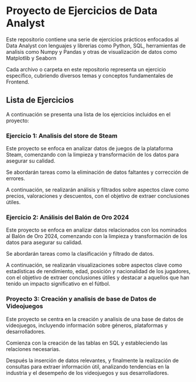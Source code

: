 # Proyecto de Ejercicios de Data Analyst

Este repositorio contiene una serie de ejercicios prácticos enfocados al Data Analyst con lenguajes y librerias como Python, SQL, herramientas de analisis como Numpy y Pandas y otras de visualización de datos como Matplotlib y Seaborn

Cada archivo o carpeta en este repositorio representa un ejercicio específico, cubriendo diversos temas y conceptos fundamentales de Frontend.

## Lista de Ejercicios

A continuación se presenta una lista de los ejercicios incluidos en el proyecto:

### Ejercicio 1: **Analisis del store de Steam**

Este proyecto se enfoca en analizar datos de juegos de la plataforma Steam, comenzando con la limpieza y transformación de los datos para asegurar su calidad.

Se abordarán tareas como la eliminación de datos faltantes y corrección de errores.

A continuación, se realizarán análisis y filtrados sobre aspectos clave como precios, valoraciones y descuentos, con el objetivo de extraer conclusiones útiles.

### Ejercicio 2: **Análisis del Balón de Oro 2024**

Este proyecto se enfoca en analizar datos relacionados con los nominados al Balón de Oro 2024, comenzando con la limpieza y transformación de los datos para asegurar su calidad.

Se abordarán tareas como la clasificación y filtrado de datos.

A continuación, se realizarán visualizaciones sobre aspectos clave como estadísticas de rendimiento, edad, posición y nacionalidad de los jugadores, con el objetivo de extraer conclusiones útiles y destacar a aquellos que han tenido un impacto significativo en el fútbol.

### Proyecto 3: **Creación y analisis de base de Datos de Videojuegos**

Este proyecto se centra en la creación y analisis de una base de datos de videojuegos, incluyendo información sobre géneros, plataformas y desarrolladores.

Comienza con la creación de las tablas en SQL y estableciendo las relaciones necesarias.

Después la inserción de datos relevantes, y finalmente la realización de consultas para extraer información útil, analizando tendencias en la industria y el desempeño de los videojuegos y sus desarrolladores.
